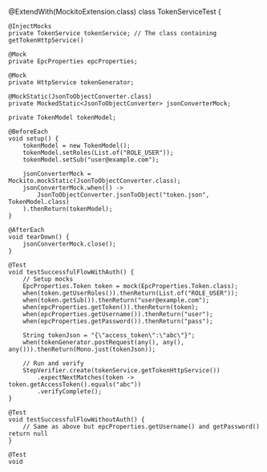 @ExtendWith(MockitoExtension.class)
class TokenServiceTest {

    @InjectMocks
    private TokenService tokenService; // The class containing getTokenHttpService()

    @Mock
    private EpcProperties epcProperties;

    @Mock
    private HttpService tokenGenerator;

    @MockStatic(JsonToObjectConverter.class)
    private MockedStatic<JsonToObjectConverter> jsonConverterMock;

    private TokenModel tokenModel;

    @BeforeEach
    void setup() {
        tokenModel = new TokenModel();
        tokenModel.setRoles(List.of("ROLE_USER"));
        tokenModel.setSub("user@example.com");

        jsonConverterMock = Mockito.mockStatic(JsonToObjectConverter.class);
        jsonConverterMock.when(() ->
            JsonToObjectConverter.jsonToObject("token.json", TokenModel.class)
        ).thenReturn(tokenModel);
    }

    @AfterEach
    void tearDown() {
        jsonConverterMock.close();
    }

    @Test
    void testSuccessfulFlowWithAuth() {
        // Setup mocks
        EpcProperties.Token token = mock(EpcProperties.Token.class);
        when(token.getUserRoles()).thenReturn(List.of("ROLE_USER"));
        when(token.getSub()).thenReturn("user@example.com");
        when(epcProperties.getToken()).thenReturn(token);
        when(epcProperties.getUsername()).thenReturn("user");
        when(epcProperties.getPassword()).thenReturn("pass");

        String tokenJson = "{\"access_token\":\"abc\"}";
        when(tokenGenerator.postRequest(any(), any(), any())).thenReturn(Mono.just(tokenJson));

        // Run and verify
        StepVerifier.create(tokenService.getTokenHttpService())
            .expectNextMatches(token -> token.getAccessToken().equals("abc"))
            .verifyComplete();
    }

    @Test
    void testSuccessfulFlowWithoutAuth() {
        // Same as above but epcProperties.getUsername() and getPassword() return null
    }

    @Test
    void